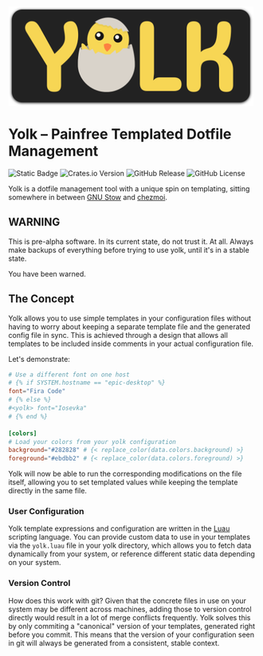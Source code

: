<div class="oranda-hide">
    <img src="./.github/images/yolk_banner_animated.svg" height="200" align="center"/>

# Yolk – Painfree Templated Dotfile Management


![Static Badge](https://img.shields.io/badge/homepage-yellow?style=for-the-badge&link=https%3A%2F%2Felkowar.github.io%2Fyolk)
![Crates.io Version](https://img.shields.io/crates/v/yolk-dots?style=for-the-badge)
![GitHub Release](https://img.shields.io/github/v/release/elkowar/yolk?display_name=release&style=for-the-badge)
![GitHub License](https://img.shields.io/github/license/ElKowar/yolk?style=for-the-badge)

</div>

Yolk is a dotfile management tool with a unique spin on templating,
sitting somewhere in between [GNU Stow](https://www.gnu.org/software/stow/) and [chezmoi](https://www.chezmoi.io/).

## WARNING

This is pre-alpha software. In its current state, do not trust it. At all.
Always make backups of everything before trying to use yolk, until it's in a stable state.

You have been warned.

## The Concept

Yolk allows you to use simple templates in your configuration files without having to worry about keeping a separate template file and the generated config file in sync.
This is achieved through a design that allows all templates to be included inside comments in your actual configuration file.

Let's demonstrate:

```toml
# Use a different font on one host
# {% if SYSTEM.hostname == "epic-desktop" %}
font="Fira Code"
# {% else %}
#<yolk> font="Iosevka"
# {% end %}

[colors]
# Load your colors from your yolk configuration
background="#282828" # {< replace_color(data.colors.background) >}
foreground="#ebdbb2" # {< replace_color(data.colors.foreground) >}
```

Yolk will now be able to run the corresponding modifications on the file itself, allowing you to set
templated values while keeping the template directly in the same file.

### User Configuration

Yolk template expressions and configuration are written in the [Luau](https://luau.org/) scripting language.
You can provide custom data to use in your templates via the `yolk.luau` file in your yolk directory,
which allows you to fetch data dynamically from your system, or reference different static data depending on your system.

### Version Control

How does this work with git?
Given that the concrete files in use on your system may be different across machines,
adding those to version control directly would result in a lot of merge conflicts frequently.
Yolk solves this by only commiting a "canonical" version of your templates, generated right before you commit.
This means that the version of your configuration seen in git will always be generated from a consistent, stable context.
